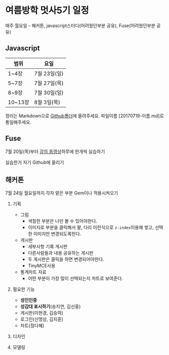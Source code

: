 # 여름방학 멋사5기 일정

매주 월요일 - 해커톤, javascript스터디(어려웠던부분 공유), Fuse(어려웠던부분 공유)

## Javascript
|범위|요일|
|------|------|
|1~4장|7월 23일(일)|
|5~7장|7월 27일(목)|
|8~9장|7월 30일(일)|
|10~13장|8월 3일(목)|

정리는 Markdown으로 [Github폴더](https://github.com/dh00023/LikelionSummer)에 올려주세요.
파일이름 [20170719-이름.md]로 통일해주세요.

## Fuse

7월 20일(목)부터 [강의 동영상](https://www.youtube.com/watch?v=2kdXnX1SjzU&list=PLdlqWm6b-XALJgM3fGa4q95Yipsgb8Q1o)하루에 한개씩 실습하기

실습한거 자기 Github에 올리기


## 해커톤

7월 24일 월요일까지 각자 맡은 부분 Gem이나 적용시켜오기

1. 기획
	- 그림
		- 색칠한 부분은 나만 볼 수 있어야한다.
		- 이미지로 부분을 클릭해서 팔, 다리 이런식으로 `z-index`이용해 쌓고, 선택한 이미지만 변경되도록한다.
	- 게시판
		- 세부사항 기록 게시판
		- 다른사람들과 내용 공유하는 게시판
		- 두 게시판은 클릭을 하면 변경되어야한다.
		- TinyMCE사용
	- 통계차트 자료
		- 어떤 부분이 가장 많이 선택되는지 차트로 보여준다.
2. 필요한 기능
	- **성인인증**
	- **성감대 표시하기**(송지연, 김선홍)
	- 게시판(이현경, 김승하)
	- 로그인(신명상, 김지훈)
	- 차트(정다혜)

3. 디자인
4. 모델링